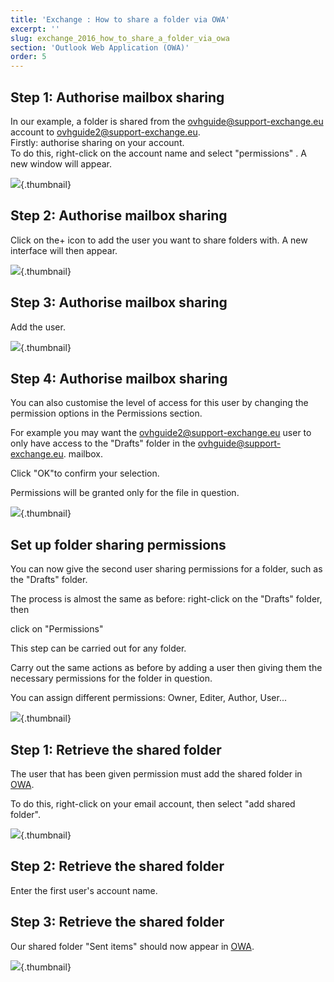```yaml
---
title: 'Exchange : How to share a folder via OWA'
excerpt: ''
slug: exchange_2016_how_to_share_a_folder_via_owa
section: 'Outlook Web Application (OWA)'
order: 5
---
```


## Step 1: Authorise mailbox sharing
In our example, a folder is shared from the ovhguide@support-exchange.eu account to ovhguide2@support-exchange.eu.  
Firstly: authorise sharing on your account.  
To do this, right-click on the account name and select "permissions" . A new window will appear.  

![](images/img_2976.jpg){.thumbnail}


## Step 2: Authorise mailbox sharing
Click on the+ icon to add the user you want to share folders with. A new interface will then appear.

![](images/img_2982.jpg){.thumbnail}


## Step 3: Authorise mailbox sharing
Add the user.

![](images/img_2983.jpg){.thumbnail}


## Step 4: Authorise mailbox sharing
You can also customise the level of access for this user by changing the permission options in the Permissions section. 

For example you may want the ovhguide2@support-exchange.eu user to only have access to the "Drafts" folder in the ovhguide@support-exchange.eu. mailbox. 

Click "OK"to confirm your selection.

Permissions will be granted only for the file in question.

![](images/img_2985.jpg){.thumbnail}


## Set up folder sharing permissions
You can now give the second user sharing permissions for a folder, such as the "Drafts" folder.

The process is almost the same as before: right-click on the "Drafts" folder, then 

click on "Permissions"

This step can be carried out for any folder.

Carry out the same actions as before by adding a user then giving them the necessary permissions for the folder in question.

You can assign different permissions: Owner, Editer, Author, User...

![](images/img_2986.jpg){.thumbnail}


## Step 1: Retrieve the shared folder
The user that has been given permission must add the shared folder in [OWA](https://ex.mail.ovh.net/owa/).

To do this, right-click on your email account, then select "add shared folder".

![](images/img_2988.jpg){.thumbnail}


## Step 2: Retrieve the shared folder
Enter the first user's account name.


## Step 3: Retrieve the shared folder
Our shared folder "Sent items" should now appear in [OWA](https://ex.mail.ovh.net/owa/).

![](images/img_2989.jpg){.thumbnail}

